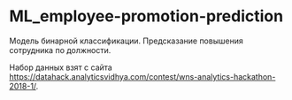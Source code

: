 # ML_employee-promotion-prediction

Модель бинарной классификации. Предсказание повышения сотрудника по должности.

Набор данных взят с сайта https://datahack.analyticsvidhya.com/contest/wns-analytics-hackathon-2018-1/.
